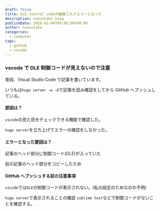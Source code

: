 ```yaml
---
draft: false
title: DLE control codeが編集で入りエラーとなった
description: nuovotaka blog
publishDate: 2016-01-08T09:00:00+09:00
author: nuovotaka
categories:
  - computer
tags:
  - github
  - vscode
---
```


### vscode で DLE 制御コードが見えないので注意

普段、Visual Studio Code で記事を書いています。

いつもは`hugo server -w -D`で記事を読み確認をしてから GitHub へプッシュしている。

#### 原因は？

`vscode`の見た目をチェックできる機能で確認した。

`hugo server`を立ち上げてエラーの確認をしなかった。

#### エラーとなった要因は？

記事のヘッド部分に制御コード(DLE)が入っていた

前の記事のヘッド部分をコピーしたため

#### GitHub へプッシュする前の注意事項

`vscode`では`DLE`の制御コードが表示されない。(私の設定のためなのか不明)

`hugo server`で表示されることの確認
`sublime text`などで制御コードがないことを確認する。
